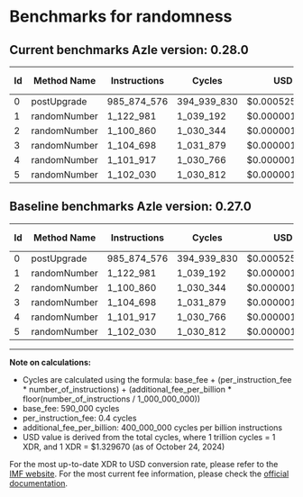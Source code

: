 # Benchmarks for randomness

## Current benchmarks Azle version: 0.28.0

| Id  | Method Name  | Instructions | Cycles      | USD           | USD/Million Calls | Change                     |
| --- | ------------ | ------------ | ----------- | ------------- | ----------------- | -------------------------- |
| 0   | postUpgrade  | 985_874_576  | 394_939_830 | $0.0005251396 | $525.13           | <font color="red">0</font> |
| 1   | randomNumber | 1_122_981    | 1_039_192   | $0.0000013818 | $1.38             | <font color="red">0</font> |
| 2   | randomNumber | 1_100_860    | 1_030_344   | $0.0000013700 | $1.37             | <font color="red">0</font> |
| 3   | randomNumber | 1_104_698    | 1_031_879   | $0.0000013721 | $1.37             | <font color="red">0</font> |
| 4   | randomNumber | 1_101_917    | 1_030_766   | $0.0000013706 | $1.37             | <font color="red">0</font> |
| 5   | randomNumber | 1_102_030    | 1_030_812   | $0.0000013706 | $1.37             | <font color="red">0</font> |

## Baseline benchmarks Azle version: 0.27.0

| Id  | Method Name  | Instructions | Cycles      | USD           | USD/Million Calls |
| --- | ------------ | ------------ | ----------- | ------------- | ----------------- |
| 0   | postUpgrade  | 985_874_576  | 394_939_830 | $0.0005251396 | $525.13           |
| 1   | randomNumber | 1_122_981    | 1_039_192   | $0.0000013818 | $1.38             |
| 2   | randomNumber | 1_100_860    | 1_030_344   | $0.0000013700 | $1.37             |
| 3   | randomNumber | 1_104_698    | 1_031_879   | $0.0000013721 | $1.37             |
| 4   | randomNumber | 1_101_917    | 1_030_766   | $0.0000013706 | $1.37             |
| 5   | randomNumber | 1_102_030    | 1_030_812   | $0.0000013706 | $1.37             |

---

**Note on calculations:**

- Cycles are calculated using the formula: base_fee + (per_instruction_fee \* number_of_instructions) + (additional_fee_per_billion \* floor(number_of_instructions / 1_000_000_000))
- base_fee: 590_000 cycles
- per_instruction_fee: 0.4 cycles
- additional_fee_per_billion: 400_000_000 cycles per billion instructions
- USD value is derived from the total cycles, where 1 trillion cycles = 1 XDR, and 1 XDR = $1.329670 (as of October 24, 2024)

For the most up-to-date XDR to USD conversion rate, please refer to the [IMF website](https://www.imf.org/external/np/fin/data/rms_sdrv.aspx).
For the most current fee information, please check the [official documentation](https://internetcomputer.org/docs/current/developer-docs/gas-cost#execution).
